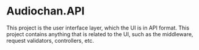 # Audiochan.API

This project is the user interface layer, which the UI is in API format. This project contains anything that is related to the UI, such as the middleware, request validators, controllers, etc.
